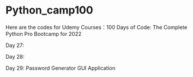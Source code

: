 # Python_camp100
Here are the codes for Udemy Courses：100 Days of Code: The Complete Python Pro Bootcamp for 2022

Day 27:

Day 28: 

Day 29: Password Generator GUI Application
